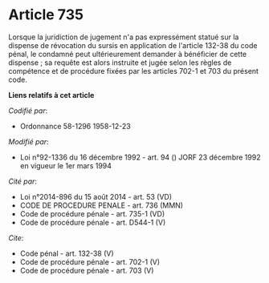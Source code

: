 # Article 735

Lorsque la juridiction de jugement n'a pas expressément statué sur la dispense de révocation du sursis en application de
l'article 132-38 du code pénal, le condamné peut ultérieurement demander à bénéficier de cette dispense ; sa requête est
alors instruite et jugée selon les règles de compétence et de procédure fixées par les articles 702-1 et 703 du présent code.

**Liens relatifs à cet article**

_Codifié par_:

  - Ordonnance 58-1296 1958-12-23

_Modifié par_:

  - Loi n°92-1336 du 16 décembre 1992 - art. 94 () JORF 23 décembre 1992 en vigueur le 1er mars 1994

_Cité par_:

  - Loi n°2014-896 du 15 août 2014 - art. 53 (VD)
  - CODE DE PROCEDURE PENALE - art. 736 (MMN)
  - Code de procédure pénale - art. 735-1 (VD)
  - Code de procédure pénale - art. D544-1 (V)

_Cite_:

  - Code pénal - art. 132-38 (V)
  - Code de procédure pénale - art. 702-1 (V)
  - Code de procédure pénale - art. 703 (V)
